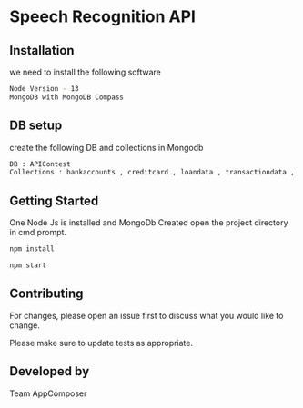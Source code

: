 # Speech Recognition API



## Installation

we need to install the following software

```bash
Node Version - 13 
MongoDB with MongoDB Compass
```

## DB setup

create the following DB and collections in Mongodb

```bash
DB : APIContest
Collections : bankaccounts , creditcard , loandata , transactiondata , userAccount
```
## Getting Started

One Node Js is installed and MongoDb Created open the project directory in cmd prompt.

```bash
npm install

npm start
```

## Contributing

For changes, please open an issue first to discuss what you would like to change.

Please make sure to update tests as appropriate.

## Developed by
Team AppComposer